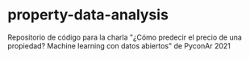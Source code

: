 # property-data-analysis
Repositorio de código para la charla "¿Cómo predecir el precio de una propiedad? Machine learning con datos abiertos" de PyconAr 2021
